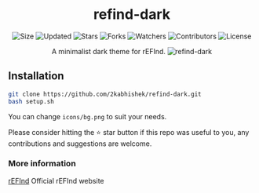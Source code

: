 <div align="center">

# refind-dark

![Size](https://img.shields.io/github/repo-size/2kabhishek/refind-dark?style=plastic&color=0f0&label=Size)
![Updated](https://img.shields.io/github/last-commit/2kabhishek/refind-dark?style=plastic&color=f00&label=Updated)
![Stars](https://img.shields.io/github/stars/2kabhishek/refind-dark?style=plastic&color=ffc801&label=Stars)
![Forks](https://img.shields.io/github/forks/2kabhishek/refind-dark?style=plastic&color=003cff&label=Forks)
![Watchers](https://img.shields.io/github/watchers/2kabhishek/refind-dark?style=plastic&color=ff5500&label=Watchers)
![Contributors](https://img.shields.io/github/contributors/2kabhishek/refind-dark?style=plastic&color=f0f&label=Contributors)
![License](https://img.shields.io/github/license/2kabhishek/refind-dark?style=plastic&color=555&label=License)

A minimalist dark theme for rEFInd.
![refind-dark](https://i.imgur.com/J94Di2K.png)

</div>

## Installation

```bash
git clone https://github.com/2kabhishek/refind-dark.git
bash setup.sh
```

You can change `icons/bg.png` to suit your needs.

Please consider hitting the ⭐ star button if this repo was useful to you, any contributions and suggestions are welcome.

### More information

[rEFInd](http://www.rodsbooks.com/refind/) Official rEFInd website

